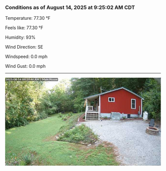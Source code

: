 ### Conditions as of August 14, 2025 at 9:25:02 AM CDT 

Temperature: 77.30 &deg;F

Feels like: 77.30 &deg;F

Humidity: 93%

Wind Direction: SE

Windspeed: 0.0 mph

Wind Gust: 0.0 mph

---

<img src="./images/latest.jpeg"/>


